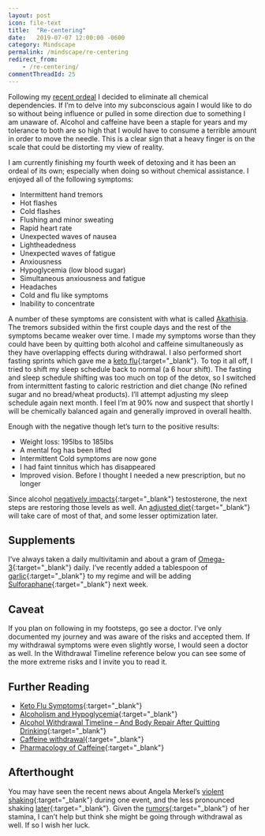 ```yaml
---
layout: post
icon: file-text
title:  "Re-centering"
date:   2019-07-07 12:00:00 -0600
category: Mindscape
permalink: /mindscape/re-centering
redirect_from:
    - /re-centering/
commentThreadId: 25
---
```


Following my [recent ordeal](/mindscape/a-shamanic-ordeal) I decided to eliminate all chemical dependencies. If I’m to delve into my subconscious again I would like to do so without being influence or pulled in some direction due to something I am unaware of. Alcohol and caffeine have been a staple for years and my tolerance to both are so high that I would have to consume a terrible amount in order to move the needle. This is a clear sign that a heavy finger is on the scale that could be distorting my view of reality.

I am currently finishing my fourth week of detoxing and it has been an ordeal of its own; especially when doing so without chemical assistance. I enjoyed all of the following symptoms:

- Intermittent hand tremors
- Hot flashes
- Cold flashes
- Flushing and minor sweating
- Rapid heart rate
- Unexpected waves of nausea
- Lightheadedness
- Unexpected waves of fatigue
- Anxiousness
- Hypoglycemia (low blood sugar)
- Simultaneous anxiousness and fatigue
- Headaches
- Cold and flu like symptoms
- Inability to concentrate

A number of these symptoms are consistent with what is called [Akathisia](https://en.wikipedia.org/wiki/Akathisia). The tremors subsided within the first couple days and the rest of the symptoms became weaker over time. I made my symptoms worse than they could have been by quitting both alcohol and caffeine simultaneously as they have overlapping effects during withdrawal. I also performed short fasting sprints which gave me a [keto flu](https://www.healthline.com/nutrition/keto-flu-symptoms){:target="_blank"}. To top it all off, I tried to shift my sleep schedule back to normal (a 6 hour shift). The fasting and sleep schedule shifting was too much on top of the detox, so I switched from intermittent fasting to caloric restriction and diet change (No refined sugar and no bread/wheat products). I’ll attempt adjusting my sleep schedule again next month. I feel I’m at 90% now and suspect that shortly I will be chemically balanced again and generally improved in overall health.

Enough with the negative though let’s turn to the positive results:

- Weight loss: 195lbs to 185lbs
- A mental fog has been lifted
- Intermittent Cold symptoms are now gone
- I had faint tinnitus which has disappeared
- Improved vision. Before I thought I needed a new prescription, but no longer

Since alcohol [negatively impacts](https://anabolicmen.com/alcohol-testosterone/){:target="_blank"} testosterone, the next steps are restoring those levels as well. An [adjusted diet](https://skeptics.stackexchange.com/a/6989){:target="_blank"} will take care of most of that, and some lesser optimization later.

## Supplements

I’ve always taken a daily multivitamin and about a gram of [Omega-3](https://www.foundmyfitness.com/search?q=Omega-3){:target="_blank"} daily. I’ve recently added a tablespoon of [garlic](https://www.foundmyfitness.com/search?q=Garlic){:target="_blank"} to my regime and will be adding [Sulforaphane](https://www.youtube.com/watch?v=zz4YVJ4aRfg){:target="_blank"} next week.

## Caveat

If you plan on following in my footsteps, go see a doctor. I’ve only documented my journey and was aware of the risks and accepted them. If my withdrawal symptoms were even slightly worse, I would seen a doctor as well. In the Withdrawal Timeline reference below you can see some of the more extreme risks and I invite you to read it.

## Further Reading

- [Keto Flu Symptoms](https://www.healthline.com/nutrition/keto-flu-symptoms){:target="_blank"}
- [Alcoholism and Hypoglycemia](https://web.archive.org/web/20171014133015/http:/fit-recovery.com/alcoholism-and-hypoglycemia){:target="_blank"}
- [Alcohol Withdrawal Timeline – And Body Repair After Quitting Drinking](https://web.archive.org/web/20171012055304/http://fit-recovery.com:80/alcohol-withdrawal-timeline-body-repair-after-quitting-drinking/){:target="_blank"}
- [Caffeine withdrawal](https://www.webmd.com/diet/caffeine-myths-and-facts#1){:target="_blank"}
- [Pharmacology of Caffeine](https://www.ncbi.nlm.nih.gov/books/NBK223808/){:target="_blank"}

## Afterthought

You may have seen the recent news about Angela Merkel’s [violent shaking](https://www.youtube.com/watch?v=URUqqNdGXNo){:target="_blank"} during one event, and the less pronounced shaking [later](https://www.youtube.com/watch?v=hTdiikDPsHk){:target="_blank"}. Given the [rumors](https://www.dailymail.co.uk/news/article-3112354/Angela-Merkel-formidable-DRINKER-says-Norwegian-counterpart.html){:target="_blank"} of her stamina, I can’t help but think she might be going through withdrawal as well. If so I wish her luck.
